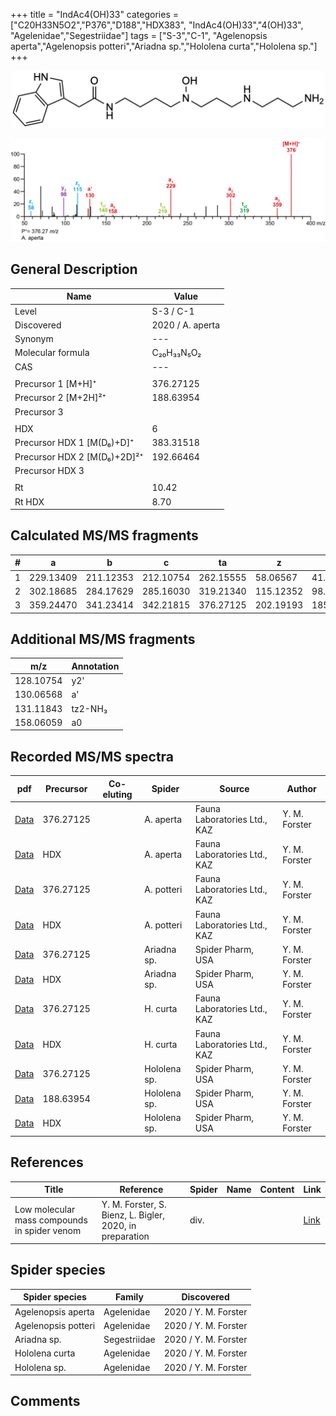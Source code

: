 +++
title = "IndAc4(OH)33"
categories = ["C20H33N5O2","P376","D188","HDX383",
"IndAc4(OH)33","4(OH)33",
"Agelenidae","Segestriidae"]
tags = ["S-3","C-1",
"Agelenopsis aperta","Agelenopsis potteri","Ariadna sp.","Hololena curta","Hololena sp."]
+++

![](/img/IndAc4(OH)33.png)

![](/img_MSMS/376_IndAc4(OH)33_Aa.png?classes=border)

## General Description

| Name                        | Value            |
|-----------------------------|------------------|
| Level                       | S-3 / C-1               |
| Discovered                  | 2020 / A. aperta |
| Synonym                     | ---              |
| Molecular formula           | C₂₀H₃₃N₅O₂       |
| CAS                         | ---              |
|                             |                  |
| Precursor 1 [M+H]⁺          | 376.27125        |
| Precursor 2 [M+2H]²⁺        | 188.63954        |
| Precursor 3                 |                  |
|                             |                  |
| HDX                         | 6                |
| Precursor HDX 1 [M(D₆)+D]⁺   | 383.31518        |
| Precursor HDX 2 [M(D₆)+2D]²⁺ | 192.66464        |
| Precursor HDX 3             |                  |
|                             |                  |
| Rt                          | 10.42            |
| Rt HDX                      | 8.70             |

## Calculated MS/MS fragments

| # | a         | b         | c         | ta        | z         | y         | tz        |
|---|-----------|-----------|-----------|-----------|-----------|-----------|-----------|
| 1 | 229.13409 | 211.12353 | 212.10754 | 262.15555 | 58.06567  | 41.03912  | 75.09222  |
| 2 | 302.18685 | 284.17629 | 285.16030 | 319.21340 | 115.12352 | 98.09697  | 148.14498 |
| 3 | 359.24470 | 341.23414 | 342.21815 | 376.27125 | 202.19193 | 185.16538 | 219.21848 |

## Additional MS/MS fragments

| m/z       | Annotation |
|-----------|------------|
| 128.10754 | y2'        |
| 130.06568 | a'         |
| 131.11843 | tz2-NH₃    |
| 158.06059 | a0         |

## Recorded MS/MS spectra

| pdf                                               | Precursor | Co-eluting | Spider    | Source                       | Author        |
|---------------------------------------------------|-----------|------------|-----------|------------------------------|---------------|
| [Data](/pdf/A-aperta/376_IndAc4(OH)33_Aa.pdf)     | 376.27125 |            | A. aperta | Fauna Laboratories Ltd., KAZ | Y. M. Forster |
| [Data](/pdf/A-aperta/376_IndAc4(OH)33_Aa_HDX.pdf) | HDX       |            | A. aperta | Fauna Laboratories Ltd., KAZ | Y. M. Forster |
| [Data](/pdf/A-potteri/376_IndAc4(OH)33_Ap.pdf) | 376.27125 |           | A. potteri | Fauna Laboratories Ltd., KAZ | Y. M. Forster |
| [Data](/pdf/A-potteri/376_IndAc4(OH)33_Ap.pdf) | HDX |           | A. potteri | Fauna Laboratories Ltd., KAZ | Y. M. Forster |
| [Data](/pdf/Ariadna-sp/376_IndAc4(OH)33_Ar-sp.pdf) | 376.27125 |           | Ariadna sp. | Spider Pharm, USA | Y. M. Forster |
| [Data](/pdf/Ariadna-sp/376_IndAc4(OH)33_Ar-sp_HDX.pdf) | HDX |           | Ariadna sp. | Spider Pharm, USA | Y. M. Forster |
| [Data](/pdf/H-curta/376_IndAc4(OH)33_Hc.pdf) | 376.27125 |           | H. curta | Fauna Laboratories Ltd., KAZ | Y. M. Forster |
| [Data](/pdf/H-curta/376_IndAc4(OH)33_Hc_HDX.pdf) | HDX |           | H. curta | Fauna Laboratories Ltd., KAZ | Y. M. Forster |
| [Data](/pdf/Hololena-sp/376_IndAc4(OH)33_Ho-sp.pdf) | 376.27125 |           | Hololena sp. | Spider Pharm, USA | Y. M. Forster |
| [Data](/pdf/Hololena-sp/376_IndAc4(OH)33_Ho-sp_2.pdf) | 188.63954 |           | Hololena sp. | Spider Pharm, USA | Y. M. Forster |
| [Data](/pdf/Hololena-sp/376_IndAc4(OH)33_Ho-sp_HDX.pdf) | HDX |           | Hololena sp. | Spider Pharm, USA | Y. M. Forster |

## References

| Title     | Reference   | Spider    | Name   | Content  | Link |
|-----------|-------------|-----------|--------|----------|-----|
| Low molecular mass compounds in spider venom      | Y. M. Forster, S. Bienz, L. Bigler, 2020, in preparation          | div.       |   |   | [Link](unknown) |

## Spider species

| Spider species     | Family     | Discovered           |
|--------------------|------------|----------------------|
| Agelenopsis aperta | Agelenidae | 2020 / Y. M. Forster |
| Agelenopsis potteri | Agelenidae | 2020 / Y. M. Forster |
| Ariadna sp. | Segestriidae | 2020 / Y. M. Forster |
| Hololena curta | Agelenidae | 2020 / Y. M. Forster |
| Hololena sp. | Agelenidae | 2020 / Y. M. Forster |


## Comments